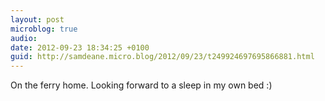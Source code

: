 ```yaml
---
layout: post
microblog: true
audio: 
date: 2012-09-23 18:34:25 +0100
guid: http://samdeane.micro.blog/2012/09/23/t249924697695866881.html
---
```

On the ferry home. Looking forward to a sleep in my own bed :)
